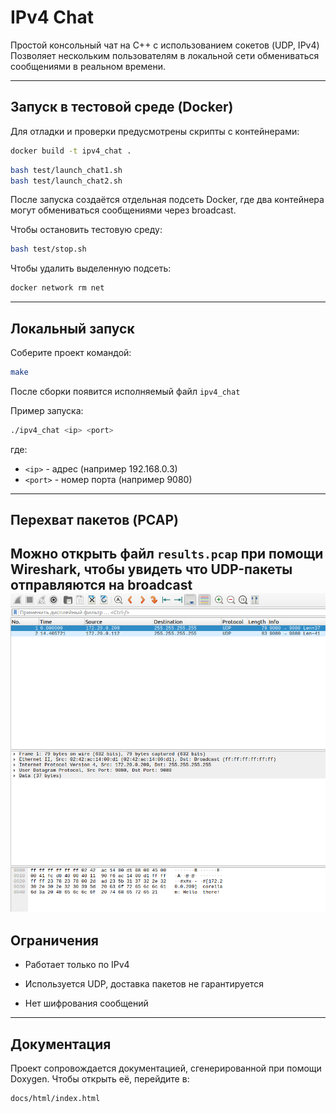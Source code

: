 # IPv4 Chat

Простой консольный чат на C++ с использованием сокетов (UDP, IPv4)
Позволяет нескольким пользователям в локальной сети обмениваться сообщениями в реальном времени.

---

## Запуск в тестовой среде (Docker)

Для отладки и проверки предусмотрены скрипты с контейнерами:

```bash
docker build -t ipv4_chat .
```


```bash
bash test/launch_chat1.sh
bash test/launch_chat2.sh
```
После запуска создаётся отдельная подсеть Docker, где два контейнера могут обмениваться сообщениями через broadcast.

Чтобы остановить тестовую среду:

```bash
bash test/stop.sh
```

Чтобы удалить выделенную подсеть:
```bash
docker network rm net
```

---

## Локальный запуск
Соберите проект командой:

```bash
make
```
После сборки появится исполняемый файл `ipv4_chat`

Пример запуска:
```bash
./ipv4_chat <ip> <port>
```
где:
- `<ip>` - адрес (например 192.168.0.3)
- `<port>` - номер порта (например 9080)

---

## Перехват пакетов (PCAP)
Можно открыть файл `results.pcap` при помощи Wireshark, чтобы увидеть что UDP-пакеты отправляются на broadcast
![Wireshark](assets/Wireshark.png)
---

## Ограничения

- Работает только по IPv4

- Используется UDP, доставка пакетов не гарантируется

- Нет шифрования сообщений

---

## Документация 
Проект сопровождается документацией, сгенерированной при помощи Doxygen.
Чтобы открыть её, перейдите в:
```bash
docs/html/index.html
```
